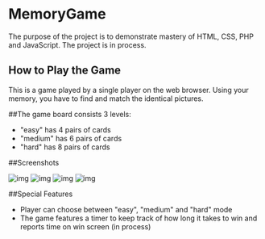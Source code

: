 # MemoryGame

The purpose of the project is to demonstrate mastery of HTML, CSS, PHP and JavaScript.
The project is in process.

## How to Play the Game

This is a game played by a single player on the
web browser. Using your memory, you have
to find and match the identical pictures.

##The game board consists 3 levels:

- "easy" has 4 pairs of cards
- "medium" has 6 pairs of cards
- "hard" has 8 pairs of cards

##Screenshots

![img](https://imgur.com/a/RK7FI)
![img](https://imgur.com/a/Xzfr2)
![img](https://imgur.com/a/bzWiC)
![img](https://imgur.com/a/8P3bN)

##Special Features

- Player can choose between "easy", "medium" and "hard" mode
- The game features a timer to keep track of how long it takes to win and reports time on win screen (in process)
